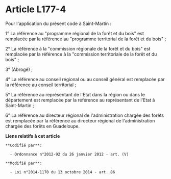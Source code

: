 # Article L177-4

Pour l'application du présent code à Saint-Martin :

1° La référence au "programme régional de la forêt et du bois" est remplacée par la référence au "programme territorial de la
forêt et du bois" ;

2° La référence à la "commission régionale de la forêt et du bois" est remplacée par la référence à la "commission
territoriale de la forêt et du bois" ;

3° (Abrogé) ;

4° La référence au conseil régional ou au conseil général est remplacée par la référence au conseil territorial ;

5° La référence au représentant de l'Etat dans la région ou dans le département est remplacée par la référence au
représentant de l'Etat à Saint-Martin ;

6° La référence au directeur régional de l'administration chargée des forêts est remplacée par la référence au directeur
régional de l'administration chargée des forêts en Guadeloupe.

**Liens relatifs à cet article**

	**Codifié par**:

	  - Ordonnance n°2012-92 du 26 janvier 2012 - art. (V)

	**Modifié par**:

	  - Loi n°2014-1170 du 13 octobre 2014 - art. 86
